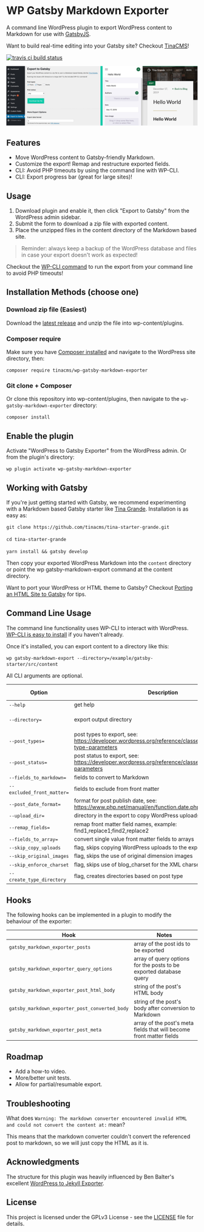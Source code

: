 # WP Gatsby Markdown Exporter
A command line WordPress plugin to export WordPress content to Markdown for use with [GatsbyJS](https://www.gatsbyjs.org/).

Want to build real-time editing into your Gatsby site? Checkout [TinaCMS](https://tinacms.org/)!

[![travis ci build status](https://travis-ci.org/tinacms/wp-gatsby-markdown-exporter.svg?branch=master)](https://travis-ci.org/tinacms/wp-gatsby-markdown-exporter)

![WordPress to Gatsby Exporter and TinaCMS](docs/wp-gatsby-markdown-exporter-tina.jpg)

## Features

  - Move WordPress content to Gatsby-friendly Markdown.
  - Customize the export! Remap and restructure exported fields.
  - CLI: Avoid PHP timeouts by using the command line with WP-CLI.
  - CLI: Export progress bar (great for large sites)!

## Usage

1. Download plugin and enable it, then click "Export to Gatsby" from the WordPress admin sidebar.
2. Submit the form to download a zip file with exported content.
3. Place the unzipped files in the content directory of the Markdown based site.

> Reminder: always keep a backup of the WordPress database and files in case your export doesn't work as expected!

Checkout the [WP-CLI command](#command-line-usage) to run the export from your command line to avoid PHP timeouts!

## Installation Methods (choose one)
### Download zip file (Easiest)
Download the [latest release](https://github.com/tinacms/wp-gatsby-markdown-exporter/releases/latest/download/wp-gatsby-markdown-exporter.zip) and unzip the file into wp-content/plugins.

### Composer require
  Make sure you have [Composer installed](https://getcomposer.org/doc/00-intro.md) and navigate to the WordPress site directory, then:

    composer require tinacms/wp-gatsby-markdown-exporter

### Git clone + Composer
Or clone this repository into wp-content/plugins, then navigate to the `wp-gatsby-markdown-exporter` directory:

    composer install

## Enable the plugin
Activate "WordPress to Gatsby Exporter" from the WordPress admin.
Or from the plugin's directory:

    wp plugin activate wp-gatsby-markdown-exporter

## Working with Gatsby
  If you're just getting started with Gatsby, we recommend experimenting with a Markdown based Gatsby starter like [Tina Grande](https://github.com/tinacms/tina-starter-grande). Installation is as easy as:


    git clone https://github.com/tinacms/tina-starter-grande.git

    cd tina-starter-grande

    yarn install && gatsby develop

Then copy your exported WordPress Markdown into the `content` directory or point the wp gatsby-markdown-export command at the content directory.

  Want to port your WordPress or HTML theme to Gatsby? Checkout [Porting an HTML Site to Gatsby](https://www.gatsbyjs.org/docs/porting-an-html-site-to-gatsby/) for tips.
## Command Line Usage

The command line functionality uses WP-CLI to interact with WordPress. [WP-CLI is easy to install](https://wp-cli.org/#installing) if you haven't already.

Once it's installed, you can export content to a directory like this:

    wp gatsby-markdown-export --directory=/example/gatsby-starter/src/content

All CLI arguments are optional.

| Option | Description | Default value
|--|--|--|
|`--help`|get help
|`--directory=`|export output directory|random temp directory
|`--post_types=`|post types to export, see: https://developer.wordpress.org/reference/classes/wp_query/#post-type-parameters |page,post
|`--post_status=`|post status to export, see: https://developer.wordpress.org/reference/classes/wp_query/#status-parameters|any
|`--fields_to_markdown=`|fields to convert to Markdown|excerpt
|`--excluded_front_matter=`|fields to exclude from front matter
|`--post_date_format=`|format for post publish date, see: https://www.php.net/manual/en/function.date.php|c
|`--upload_dir=`|directory in the export to copy WordPress uploads|uploads
|`--remap_fields=`|remap front matter field names, example: find1,replace1;find2,replace2
|`--fields_to_array=`|convert single value front matter fields to arrays
|`--skip_copy_uploads`|flag, skips copying WordPress uploads to the export
|`--skip_original_images`|flag, skips the use of original dimension images
|`--skip_enforce_charset`|flag, skips use of blog_charset for the XML charset
|`--create_type_directory`|flag, creates directories based on post type

## Hooks
  The following hooks can be implemented in a plugin to modify the behaviour of the exporter:

|Hook|Notes|
|--|--|
|`gatsby_markdown_exporter_posts`|array of the post ids to be exported
|`gatsby_markdown_exporter_query_options`|array of query options for the posts to be exported database query
|`gatsby_markdown_exporter_post_html_body`|string of the post's HTML body
|`gatsby_markdown_exporter_post_converted_body`|string of the post's body after conversion to Markdown
|`gatsby_markdown_exporter_post_meta`|array of the post's meta fields that will become front matter fields

## Roadmap

 - Add a how-to video.
 - More/better unit tests.
 - Allow for partial/resumable export.

## Troubleshooting

What does `Warning: The markdown converter encountered invalid HTML and could not convert the content at:` mean?

This means that the markdown converter couldn't convert the referenced post to markdown, so we will just copy the HTML as it is.

## Acknowledgments
The structure for this plugin was heavily influenced by Ben Balter's excellent [WordPress to Jekyll Exporter](https://github.com/benbalter/wordpress-to-jekyll-exporter).

## License
This project is licensed under the GPLv3 License - see the [LICENSE](https://github.com/tinacms/wp-gatsby-markdown-exporter/blob/master/LICENSE) file for details.
